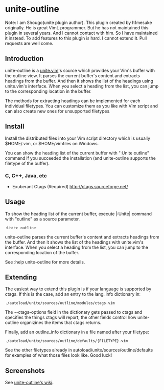 # unite-outline

Note: I am Shougo(unite plugin author).  This plugin created by h1mesuke
originally.  He is great VimL programmer.  But he has not maintained this
plugin in several years.  And I cannot contact with him.  So I have maintained
it instead.  To add features to this plugin is hard.  I cannot extend it.  Pull
requests are well come.

## Introduction

unite-outline is a [unite.vim](https://github.com/Shougo/unite.vim)'s source
which provides your Vim's buffer with the outline view. It parses the current
buffer's content and extracts headings from the buffer. And then it shows the
list of the headings using unite.vim's interface. When you select a heading
from the list, you can jump to the corresponding location in the buffer.

The methods for extracting headings can be implemented for each individual
filetypes. You can customize them as you like with Vim script and can also
create new ones for unsupported filetypes.

## Install

Install the distributed files into your Vim script directory which is usually
$HOME/.vim, or $HOME/vimfiles on Windows.

You can show the heading list of the current buffer with ":Unite outline"
command if you succeeded the installation (and unite-outline supports the
filetype of the buffer).

### C, C++, Java, etc

  * Exuberant Ctags (Required)
    http://ctags.sourceforge.net/

## Usage

To show the heading list of the current buffer, execute |:Unite| command with
"outline" as a source parameter.

    :Unite outline

unite-outline parses the current buffer's content and extracts headings from
the buffer. And then it shows the list of the headings with unite.vim's
interface. When you select a heading from the list, you can jump to the
corresponding location of the buffer.

See :help unite-outline for more details.

## Extending

The easiest way to extend this plugin is if your language is supported by 
ctags.  If this is the case, add an entry to the lang_info dictionary in:

    ./autoload/unite/sources/outline/modules/ctags.vim

The --ctags-options field in the dictionary gets passed to ctags and specifies
the things ctags will report, the other fields control how unite-outline 
organizines the items that ctags returns.

Finally, add an outline_info dictionary in a file named after your filetype:

    ./autoload/unite/sources/outline/defaults/{FILETYPE}.vim

See the other filetypes already in autoload/unite/sources/outline/defaults
for examples of what those files look like.  Good luck!

## Screenshots

See [unite-outline's wiki](https://github.com/h1mesuke/unite-outline/wiki).

